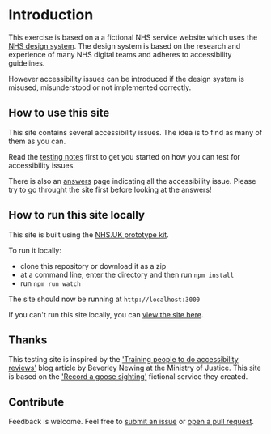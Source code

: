 # Introduction

This exercise is based on a a fictional NHS service website which uses the [NHS design system](https://service-manual.nhs.uk/design-system). The design system is based on the research and experience of many NHS digital teams and adheres to accessibility guidelines.

However accessibility issues can be introduced if the design system is misused, misunderstood or not implemented correctly.

## How to use this site

This site contains several accessibility issues. The idea is to find as many of them as you can.

Read the [testing notes](https://nhs-accessibility-training.onrender.com/service/testing-notes) first to get you started on how you can test for accessibility issues.

There is also an [answers](https://nhs-accessibility-training.onrender.com/service/answers) page indicating all the accessibility issue. Please try to go throught the site first before looking at the answers!</p>

## How to run this site locally

This site is built using the [NHS.UK prototype kit](http://nhsuk-prototype-kit.azurewebsites.net/docs)</a>.

To run it locally:

- clone this repository or download it as a zip
- at a command line, enter the directory and then run `npm install`
- run `npm run watch`

The site should now be running at `http://localhost:3000`

If you can't run this site locally, you can [view the site here](https://nhs-accessibility-training.onrender.com/).

## Thanks

This testing site is inspired by the ['Training people to do accessibility reviews'](https://accessibility.blog.gov.uk/2020/01/14/training-people-to-do-accessibility-reviews/) blog article by Beverley Newing at the Ministry of Justice. This site is based on the ['Record a goose sighting'](https://record-a-goose-sighting.apps.live.cloud-platform.service.justice.gov.uk/) fictional service they created.

## Contribute

Feedback is welcome. Feel free to [submit an issue](https://github.com/nhsuk/accessibility-training/issues) or [open a pull request](https://github.com/nhsuk/accessibility-training/pulls).
